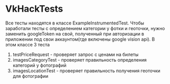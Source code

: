 # VkHackTests
Все тесты находятся в классе ExampleInstrumentedTest.
Чтобы заработали тесты с определением категории у фотки и геоточки, нужно заменить googleToken на свой, полученный при авторизации в приложении под свои аккаунтом(где включены google vision api).
В этом классе 3 теста
1. testPriceRequest - проверяет запрос с ценами на билеты
2. imagesCategoryTest - проверяет правильность определения категорий у фотографий
3. imagesLocationTest - проверяет правильность получения геоточки для фотографии
